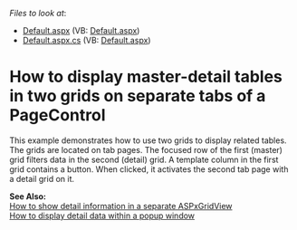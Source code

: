 <!-- default file list -->
*Files to look at*:

* [Default.aspx](./CS/SeparateGridsOnTabPages/Default.aspx) (VB: [Default.aspx](./VB/SeparateGridsOnTabPages/Default.aspx))
* [Default.aspx.cs](./CS/SeparateGridsOnTabPages/Default.aspx.cs) (VB: [Default.aspx](./VB/SeparateGridsOnTabPages/Default.aspx))
<!-- default file list end -->
# How to display master-detail tables in two grids on separate tabs of a PageControl


<p>This example demonstrates how to use two grids to display related tables. The grids are located on tab pages. The focused row of the first (master) grid filters data in the second (detail) grid. A template column in the first grid contains a button. When clicked, it activates the second tab page with a detail grid on it.</p><p><strong>See Also:</strong><br />
<a href="https://www.devexpress.com/Support/Center/p/E70">How to show detail information in a separate ASPxGridView</a><br />
<a href="https://www.devexpress.com/Support/Center/p/E2193">How to display detail data within a popup window</a></p>

<br/>


